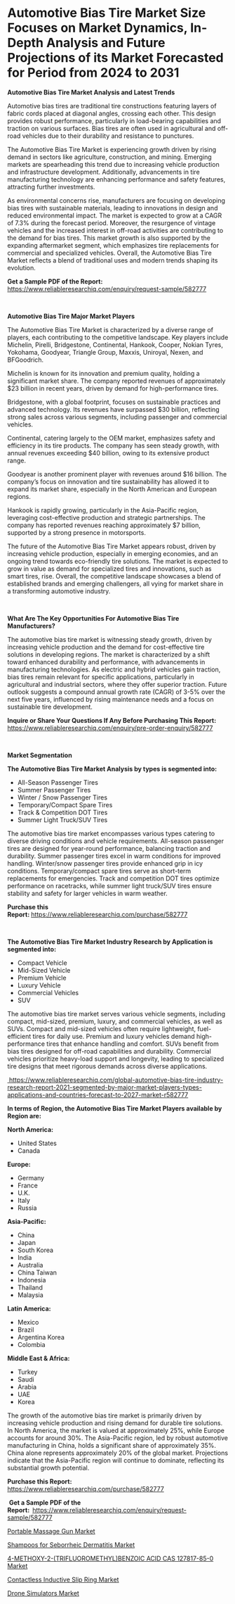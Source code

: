<p><h1>Automotive Bias Tire Market Size Focuses on Market Dynamics, In-Depth Analysis and Future Projections of its Market Forecasted for Period from 2024 to 2031</h1></p><p><strong>Automotive Bias Tire Market Analysis and Latest Trends</strong></p>
<p><p>Automotive bias tires are traditional tire constructions featuring layers of fabric cords placed at diagonal angles, crossing each other. This design provides robust performance, particularly in load-bearing capabilities and traction on various surfaces. Bias tires are often used in agricultural and off-road vehicles due to their durability and resistance to punctures.</p><p>The Automotive Bias Tire Market is experiencing growth driven by rising demand in sectors like agriculture, construction, and mining. Emerging markets are spearheading this trend due to increasing vehicle production and infrastructure development. Additionally, advancements in tire manufacturing technology are enhancing performance and safety features, attracting further investments.</p><p>As environmental concerns rise, manufacturers are focusing on developing bias tires with sustainable materials, leading to innovations in design and reduced environmental impact. The market is expected to grow at a CAGR of 7.3% during the forecast period. Moreover, the resurgence of vintage vehicles and the increased interest in off-road activities are contributing to the demand for bias tires. This market growth is also supported by the expanding aftermarket segment, which emphasizes tire replacements for commercial and specialized vehicles. Overall, the Automotive Bias Tire Market reflects a blend of traditional uses and modern trends shaping its evolution.</p></p>
<p><strong>Get a Sample PDF of the Report:&nbsp;</strong> <a href="https://www.reliableresearchiq.com/enquiry/request-sample/582777?utm_campaign=100&utm_medium=2&utm_source=Github&utm_content=ia&utm_term=03102024&utm_id=automotive-bias-tire">https://www.reliableresearchiq.com/enquiry/request-sample/582777</a></p>
<p>&nbsp;</p>
<p><strong>Automotive Bias Tire Major Market Players</strong></p>
<p><p>The Automotive Bias Tire Market is characterized by a diverse range of players, each contributing to the competitive landscape. Key players include Michelin, Pirelli, Bridgestone, Continental, Hankook, Cooper, Nokian Tyres, Yokohama, Goodyear, Triangle Group, Maxxis, Uniroyal, Nexen, and BFGoodrich.</p><p>Michelin is known for its innovation and premium quality, holding a significant market share. The company reported revenues of approximately $23 billion in recent years, driven by demand for high-performance tires.</p><p>Bridgestone, with a global footprint, focuses on sustainable practices and advanced technology. Its revenues have surpassed $30 billion, reflecting strong sales across various segments, including passenger and commercial vehicles.</p><p>Continental, catering largely to the OEM market, emphasizes safety and efficiency in its tire products. The company has seen steady growth, with annual revenues exceeding $40 billion, owing to its extensive product range.</p><p>Goodyear is another prominent player with revenues around $16 billion. The company’s focus on innovation and tire sustainability has allowed it to expand its market share, especially in the North American and European regions.</p><p>Hankook is rapidly growing, particularly in the Asia-Pacific region, leveraging cost-effective production and strategic partnerships. The company has reported revenues reaching approximately $7 billion, supported by a strong presence in motorsports.</p><p>The future of the Automotive Bias Tire Market appears robust, driven by increasing vehicle production, especially in emerging economies, and an ongoing trend towards eco-friendly tire solutions. The market is expected to grow in value as demand for specialized tires and innovations, such as smart tires, rise. Overall, the competitive landscape showcases a blend of established brands and emerging challengers, all vying for market share in a transforming automotive industry.</p></p>
<p>&nbsp;</p>
<p><strong>What Are The Key Opportunities For Automotive Bias Tire Manufacturers?</strong></p>
<p><p>The automotive bias tire market is witnessing steady growth, driven by increasing vehicle production and the demand for cost-effective tire solutions in developing regions. The market is characterized by a shift toward enhanced durability and performance, with advancements in manufacturing technologies. As electric and hybrid vehicles gain traction, bias tires remain relevant for specific applications, particularly in agricultural and industrial sectors, where they offer superior traction. Future outlook suggests a compound annual growth rate (CAGR) of 3-5% over the next five years, influenced by rising maintenance needs and a focus on sustainable tire development.</p></p>
<p><strong>Inquire or Share Your Questions If Any Before Purchasing This Report:</strong> <a href="https://www.reliableresearchiq.com/enquiry/pre-order-enquiry/582777?utm_campaign=100&utm_medium=2&utm_source=Github&utm_content=ia&utm_term=03102024&utm_id=automotive-bias-tire">https://www.reliableresearchiq.com/enquiry/pre-order-enquiry/582777</a></p>
<p>&nbsp;</p>
<p><strong>Market Segmentation</strong></p>
<p><strong>The Automotive Bias Tire Market Analysis by types is segmented into:</strong></p>
<p><ul><li>All-Season Passenger Tires</li><li>Summer Passenger Tires</li><li>Winter / Snow Passenger Tires</li><li>Temporary/Compact Spare Tires</li><li>Track & Competition DOT Tires</li><li>Summer Light Truck/SUV Tires</li></ul></p>
<p><p>The automotive bias tire market encompasses various types catering to diverse driving conditions and vehicle requirements. All-season passenger tires are designed for year-round performance, balancing traction and durability. Summer passenger tires excel in warm conditions for improved handling. Winter/snow passenger tires provide enhanced grip in icy conditions. Temporary/compact spare tires serve as short-term replacements for emergencies. Track and competition DOT tires optimize performance on racetracks, while summer light truck/SUV tires ensure stability and safety for larger vehicles in warm weather.</p></p>
<p><strong>Purchase this Report:&nbsp;</strong><a href="https://www.reliableresearchiq.com/purchase/582777?utm_campaign=100&utm_medium=2&utm_source=Github&utm_content=ia&utm_term=03102024&utm_id=automotive-bias-tire">https://www.reliableresearchiq.com/purchase/582777</a></p>
<p>&nbsp;</p>
<p><strong>The Automotive Bias Tire Market Industry Research by Application is segmented into:</strong></p>
<p><ul><li>Compact Vehicle</li><li>Mid-Sized Vehicle</li><li>Premium Vehicle</li><li>Luxury Vehicle</li><li>Commercial Vehicles</li><li>SUV</li></ul></p>
<p><p>The automotive bias tire market serves various vehicle segments, including compact, mid-sized, premium, luxury, and commercial vehicles, as well as SUVs. Compact and mid-sized vehicles often require lightweight, fuel-efficient tires for daily use. Premium and luxury vehicles demand high-performance tires that enhance handling and comfort. SUVs benefit from bias tires designed for off-road capabilities and durability. Commercial vehicles prioritize heavy-load support and longevity, leading to specialized tire designs that meet rigorous demands across diverse applications.</p></p>
<p><a href="https://www.reliableresearchiq.com/global-automotive-bias-tire-industry-research-report-2021-segmented-by-major-market-players-types-applications-and-countries-forecast-to-2027-market-r582777?utm_campaign=100&utm_medium=2&utm_source=Github&utm_content=ia&utm_term=03102024&utm_id=automotive-bias-tire">&nbsp;https://www.reliableresearchiq.com/global-automotive-bias-tire-industry-research-report-2021-segmented-by-major-market-players-types-applications-and-countries-forecast-to-2027-market-r582777</a></p>
<p><strong>In terms of Region, the Automotive Bias Tire Market Players available by Region are:</strong></p>
<p>
    <p> <strong> North America: </strong>
        <ul>
            <li>United States</li>
            <li>Canada</li>
        </ul>
        </p> 
    <p> <strong> Europe: </strong>
        <ul>
            <li>Germany</li>
            <li>France</li>
            <li>U.K.</li>
            <li>Italy</li>
            <li>Russia</li>
        </ul>
        </p> 
    <p> <strong> Asia-Pacific: </strong>
        <ul>
            <li>China</li>
            <li>Japan</li>
            <li>South Korea</li>
            <li>India</li>
            <li>Australia</li>
            <li>China Taiwan</li>
            <li>Indonesia</li>
            <li>Thailand</li>
            <li>Malaysia</li>
        </ul>
        </p> 
    <p> <strong> Latin America: </strong>
        <ul>
            <li>Mexico</li>
            <li>Brazil</li>
            <li>Argentina Korea</li>
            <li>Colombia</li>
        </ul>
        </p> 
    <p> <strong> Middle East & Africa: </strong>
        <ul>
            <li>Turkey</li>
            <li>Saudi</li>
            <li>Arabia</li>
            <li>UAE</li>
            <li>Korea</li>
        </ul>
    </p>
    </p>
<p><p>The growth of the automotive bias tire market is primarily driven by increasing vehicle production and rising demand for durable tire solutions. In North America, the market is valued at approximately 25%, while Europe accounts for around 30%. The Asia-Pacific region, led by robust automotive manufacturing in China, holds a significant share of approximately 35%. China alone represents approximately 20% of the global market. Projections indicate that the Asia-Pacific region will continue to dominate, reflecting its substantial growth potential.</p></p>
<p><strong>Purchase this Report: </strong><a href="https://www.reliableresearchiq.com/purchase/582777?utm_campaign=100&utm_medium=2&utm_source=Github&utm_content=ia&utm_term=03102024&utm_id=automotive-bias-tire">https://www.reliableresearchiq.com/purchase/582777</a></p>
<p>&nbsp;<strong>Get a Sample PDF of the Report:&nbsp;&nbsp;</strong><a href="https://www.reliableresearchiq.com/enquiry/request-sample/582777?utm_campaign=100&utm_medium=2&utm_source=Github&utm_content=ia&utm_term=03102024&utm_id=automotive-bias-tire">https://www.reliableresearchiq.com/enquiry/request-sample/582777</a></p>
<p><strong></strong></p>
<p><p><a href="https://www.linkedin.com/pulse/global-perspectives-portable-massage-gun-market-trends-challenges-qzjkc?trackingId=pe0QbQFeQEOKr3Qz9Du7fQ%3D%3D&utm_campaign=100&utm_medium=2&utm_source=Github&utm_content=ia&utm_term=03102024&utm_id=automotive-bias-tire">Portable Massage Gun Market</a></p><p><a href="https://www.linkedin.com/pulse/in-depth-analysis-global-shampoos-seborrheic-dermatitis-market-vwytc?trackingId=qLIm5or8TK2iNYSMh2Smxg%3D%3D&utm_campaign=100&utm_medium=2&utm_source=Github&utm_content=ia&utm_term=03102024&utm_id=automotive-bias-tire">Shampoos for Seborrheic Dermatitis Market</a></p><p><a href="https://github.com/darcy8m10dupre/Market-Research-Report-List-1/blob/main/4-methoxy-2-trifluoromethylbenzoic-acid-cas-127817-85-0-market.md?utm_campaign=100&utm_medium=2&utm_source=Github&utm_content=ia&utm_term=03102024&utm_id=automotive-bias-tire">4-METHOXY-2-(TRIFLUOROMETHYL)BENZOIC ACID CAS 127817-85-0 Market</a></p><p><a href="https://issuu.com/reportprime-2/docs/contactless-inductive-slip-ring-mar_0789d82527bd6e?utm_campaign=100&utm_medium=2&utm_source=Github&utm_content=ia&utm_term=03102024&utm_id=automotive-bias-tire">Contactless Inductive Slip Ring Market</a></p><p><a href="https://issuu.com/reportprime-2/docs/drone-simulators-market-size-2030.p_2b2b0806b1130f?utm_campaign=100&utm_medium=2&utm_source=Github&utm_content=ia&utm_term=03102024&utm_id=automotive-bias-tire">Drone Simulators Market</a></p></p>